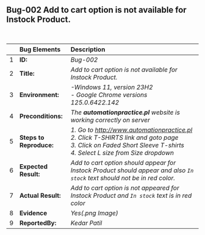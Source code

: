 ## Bug-002 Add to cart option is not available for Instock Product. 

<br>

|     | Bug Elements         | Description                                                                                                                           |
| :-- | :------------------- | :------------------------------------------------------------------------------------------------------------------------------------ |
| 1   | **ID:**              | _Bug-002_                                                                                                                              |
| 2   | **Title:**           | _Add to cart option is not available for Instock Product._                                                                                            |
| 3   | **Environment:**           | _-Windows 11, version 23H2 <br> - Google Chrome versions 125.0.6422.142_ |
| 4   | **Preconditions:**   | _The **automationpractice.pl** website is working correctly on server_                                                         |
| 5   | **Steps to Reproduce:**           | _1. Go to http://www.automationpractice.pl <br> 2. Click T-SHIRTS link and goto page <br> 3. Click on Faded Short Sleeve T-shirts  <br> 4. Select L size from Size dropdown_                   |
| 6   | **Expected Result:** |  _Add to cart option should appear for Instock Product should appear and also `In stock` text should not be in red color._  |
| 7   | **Actual Result:** | _Add to cart option is not appeared for Instock Product and  `In stock` text is in red color_                                                                  |
| 8   | **Evidence**       |_Yes(.png Image)_                                                                                                                   | 
| 9   | **ReportedBy:**       |_Kedar Patil_                                                                                                                   |                                                                                                                                                                                                     